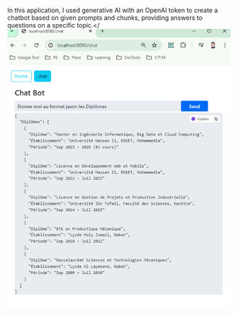 <p1>In this application, I used generative AI with an OpenAI token to create a chatbot based on given prompts and chunks, providing answers to questions on a specific topic.</<p1>
<img src="images/img.png" alt="">

